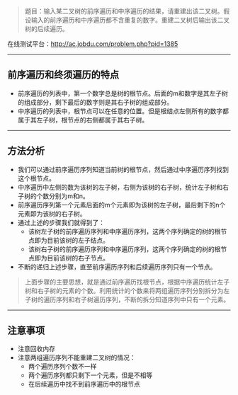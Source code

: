 > 题目：输入某二叉树的前序遍历和中序遍历的结果，请重建出该二叉树。假设输入的前序遍历和中序遍历都不含重复的数字。重建二叉树后输出该二叉树的后续遍历。     

在线测试平台：http://ac.jobdu.com/problem.php?pid=1385

------------

## 前序遍历和终须遍历的特点
- 前序遍历的列表中，第一个数字总是树的根节点。后面的m和数字是其左子树的组成部分，剩下最后的数字则是其右子树的组成部分。     
- 中序遍历的列表中，根节点可以在任意的位置。但是根结点左侧所有的数字都属于其左子树，根节点的右侧都属于其右子树。      

------------

## 方法分析
- 我们可以通过前序遍历序列知道当前树的根节点，然后通过中序遍历序列找到这个根节点。
- 中序遍历中左侧的数为该树的左子树，右侧为该树的右子树，统计左子树和右子树的个数分别为m和n。
- 前序遍历序列第一个元素后面的m个元素即为该树的左子树，最后剩下的n个元素即为该树的右子树。  
- 通过上述的步骤我们就得到了：
  - 该树左子树的前序遍历序列和中序遍历序列，这两个序列确定的树的根节点即为目前该树的左子结点。
  - 该树右子树的前序遍历序列和中序遍历序列，这两个序列确定的树的根节点即为目前该树的右子节点。
- 不断的递归上述步骤，直至前序遍历序列和后续遍历序列只有一个节点。        

> 上面步骤的主要思想，就是通过前序遍历找根节点，根据中序遍历统计左子树和右子树的元素的个数。利用统计的个数来将两组遍历序列分别拆分为左子树的遍历序列和右子树遍历序列，不断的拆分知道序列中只有一个元素。     

-------------

## 注意事项
- 注意回收内存
- 注意两组遍历序列不能重建二叉树的情况：    
  - 两个遍历序列个数不一样
  - 两个遍历序列都只剩下一个元素，但是不相等
  - 在后续遍历中找不到前序遍历中的根节点	